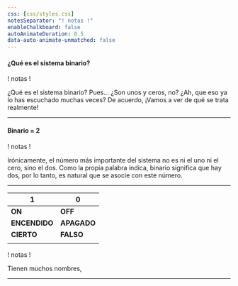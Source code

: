 ```yaml
---
css: [css/styles.css]
notesSeparator: "! notas !"
enableChalkboard: false
autoAnimateDuration: 0.5
data-auto-animate-unmatched: false
---
```


<!-- .slide: data-auto-animate -->

#### ¿Qué es el sistema binario?

! notas !

¿Qué es el sistema binario? Pues… ¿Son unos y ceros, no?
¿Ah, que eso ya lo has escuchado muchas veces?
De acuerdo, ¡Vamos a ver de qué se trata realmente!

---

#### Binario = 2

! notas !

Irónicamente, el número más importante del sistema no es ni el uno ni el cero, sino el dos.
Como la propia palabra indica, binario significa que hay dos, por lo tanto, es natural que se asocie con este número.

---

| **1**         | **0**       |
| ------------- | ----------- |
| **ON**        | **OFF**     |
| **ENCENDIDO** | **APAGADO** |
| **CIERTO**    | **FALSO**   |
|               |             |

! notas !

Tienen muchos nombres, 

---

